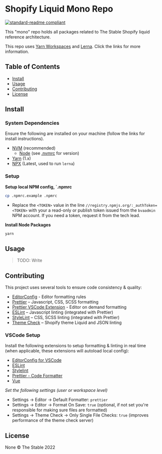 # Shopify Liquid Mono Repo

[![standard-readme compliant](https://img.shields.io/badge/readme%20style-standard-brightgreen.svg?style=flat-square)](https://github.com/RichardLitt/standard-readme)

This "mono" repo holds all packages related to The Stable Shopify liquid reference architecture.

This repo uses [Yarn Workspaces](https://classic.yarnpkg.com/lang/en/docs/workspaces/) and [Lerna](https://lerna.js.org/docs/getting-started). Click the links for more information.

## Table of Contents

- [Install](#install)
- [Usage](#usage)
- [Contributing](#contributing)
- [License](#license)

## Install

### System Dependencies

Ensure the following are installed on your machine (follow the links for install instructions).

- [NVM](https://github.com/nvm-sh/nvm) (recommended)
  - [Node](https://nodejs.org/en/download/package-manager/) (see [.nvmrc](./.nvmrc) for version)
- [Yarn](https://classic.yarnpkg.com/lang/en/docs/install/#mac-stable) (1.x)
- [NPX](https://www.npmjs.com/package/npx) (Latest, used to run `lerna`)

### Setup

**Setup local NPM config, `.npmrc**
```bash
cp .npmrc.example .npmrc
```
* Replace the `<TOKEN>` value in the line `//registry.npmjs.org/:_authToken=<TOKEN>` with your a read-only or publish token issued from the `bvaadmin` NPM account. If you need a token, request it from the tech lead.


**Install Node Packages**
```bash
yarn
```

## Usage

> TODO: Write

## Contributing

This project uses several tools to ensure code consistency & quality:

- [EditorConfig](https://editorconfig.org/) - Editor formatting rules
- [Prettier](https://prettier.io/docs/en/) – Javascript, CSS, SCSS formatting
- [Prettier VSCode Extension](https://marketplace.visualstudio.com/items?itemName=esbenp.prettier-vscode) - Editor on demand formatting
- [ESLint](https://eslint.org/docs/user-guide/getting-started) – Javascript linting (integrated with Prettier)
- [StyleLint](https://stylelint.io/user-guide/get-started) – CSS, SCSS linting (integrated with Prettier)
- [Theme Check](https://shopify.dev/themes/tools/theme-check) – Shopify theme Liquid and JSON linting

### VSCode Setup

Install the following extensions to setup formatting & linting in real time (when applicable, these extensions will autoload local config):

- [EditorConfig for VSCode](https://marketplace.visualstudio.com/items?itemName=EditorConfig.EditorConfig)
- [ESLint](https://marketplace.visualstudio.com/items?itemName=dbaeumer.vscode-eslint)
- [Stylelint](https://marketplace.visualstudio.com/items?itemName=stylelint.vscode-stylelint)
- [Prettier - Code Formatter](https://marketplace.visualstudio.com/items?itemName=esbenp.prettier-vscode)
- [Vue](https://marketplace.visualstudio.com/items?itemName=jcbuisson.vue)

_Set the following settings (user or workspace level)_

- Settings → Editor → Default Formatter: `prettier`
- Settings → Editor → Format On Save: `true` (optional, if not set you're responsible for making sure files are formatted)
- Settings → Theme Check → Only Single File Checks: `true` (improves performance of the theme check server)

## License

None © The Stable 2022
